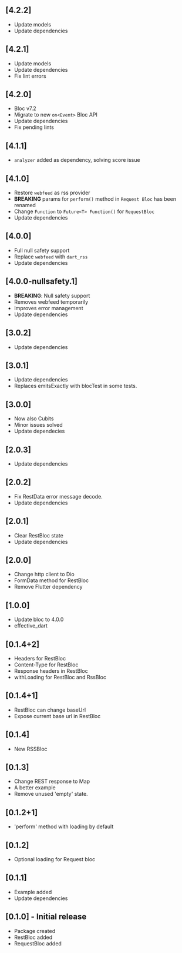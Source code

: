 ## [4.2.2]
* Update models
* Update dependencies

## [4.2.1]
* Update models
* Update dependencies
* Fix lint errors

## [4.2.0]
* Bloc v7.2
* Migrate to new `on<Event>` Bloc API
* Update dependencies
* Fix pending lints

## [4.1.1]
* `analyzer` added as dependency, solving score issue

## [4.1.0]
* Restore `webfeed` as rss provider
* **BREAKING** params for `perform()` method in `Request Bloc` has been renamed
* Change `Function` to `Future<T> Function()` for `RequestBloc`
* Update dependencies

## [4.0.0]
* Full null safety support 
* Replace `webfeed` with `dart_rss`
* Update dependencies

## [4.0.0-nullsafety.1]
* **BREAKING**: Null safety support
* Removes webfeed temporarily
* Improves error management
* Update dependencies

## [3.0.2]
* Update dependencies

## [3.0.1]
* Update dependencies
* Replaces emitsExactly with blocTest in some tests. 

## [3.0.0]
* Now also Cubits
* Minor issues solved
* Update dependecies

## [2.0.3]
* Update dependencies

## [2.0.2]
* Fix RestData error message decode.
* Update dependencies

## [2.0.1]
* Clear RestBloc state
* Update dependencies

## [2.0.0]
* Change http client to Dio
* FormData method for RestBloc
* Remove Flutter dependency

## [1.0.0]
* Update bloc to 4.0.0
* effective_dart

## [0.1.4+2]
* Headers for RestBloc
* Content-Type for RestBloc
* Response headers in RestBloc
* withLoading for RestBloc and RssBloc

## [0.1.4+1]
* RestBloc can change baseUrl
* Expose current base url in RestBloc

## [0.1.4]
* New RSSBloc

## [0.1.3]
* Change REST response to Map
* A better example
* Remove unused 'empty' state.

## [0.1.2+1]
* 'perform' method with loading by default

## [0.1.2]
* Optional loading for Request bloc

## [0.1.1]
* Example added
* Update dependencies

## [0.1.0] - Initial release
* Package created
* RestBloc added
* RequestBloc added

